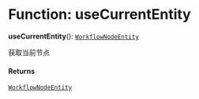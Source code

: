 # Function: useCurrentEntity

**useCurrentEntity**(): [`WorkflowNodeEntity`](/en/auto-docs/free-layout-editor/variables/WorkflowNodeEntity-1.md)

获取当前节点

#### Returns

[`WorkflowNodeEntity`](/en/auto-docs/free-layout-editor/variables/WorkflowNodeEntity-1.md)
